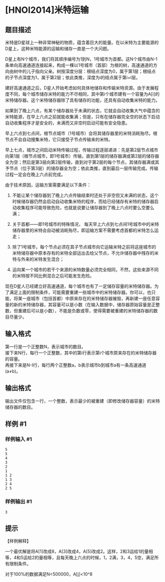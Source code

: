 # [HNOI2014]米特运输

## 题目描述

米特是D星球上一种非常神秘的物质，蕴含着巨大的能量。在以米特为主要能源的D星上，这种米特能源的运输和储存一直是一个大问题。

D星上有N个城市，我们将其顺序编号为1到N，1号城市为首都。这N个城市由N-1条单向高速通道连接起来，构成一棵以1号城市（首部）为根的树，高速通道的方向由树中的儿子指向父亲。树按深度分层：根结点深度为0，属于第1层；根结点的子节点深度为1，属于第2层；依此类推，深度为i的结点属于第i+l层。

建好高速通道之后，D星人开始考虑如何具体地储存和传输米特资源。由于发展程度不同，每个城市储存米特的能力不尽相同，其中第i个城市建有一个容量为A[i]的米特储存器。这个米特储存器除了具有储存的功能，还具有自动收集米特的能力。

如果到了晚上六点，有某个储存器处于未满的状态，它就会自动收集大气中蕴含的米特能源，在早上六点之前就能收集满；但是，只有在储存器完全空的状态下启动自动收集程序才是安全的，未满而又非空时启动可能有安全隐患。

早上六点到七点间，根节点城市（1号城市）会将其储存器里的米特消耗殆尽。根节点不会自动搜集米特，它只接受子节点传输来的米特。

早上七点，城市之间启动米特传输过程，传输过程逐层递进：先是第2层节点城市向第1层（根节点城市，即1号城市）传输，直到第1层的储存器满或第2层的储存器全为空；然后是第3层向第2层传输，直到对于第2层的每个节点，其储存器满或其予节点（位于第3层）的储存器全为空；依此类推，直到最后一层传输完成。传输过程一定会在晚上六点前完成。

由于技术原因，运输方案需要满足以下条件：

1. 不能让某个储存器到了晚上六点传输结束时还处于非空但又未满的状态，这个时候储存器仍然会启动自动收集米特的程序，而给已经储存有米特的储存器启动收集程序可能导致危险，也就是说要让储存器到了晚上六点时要么空要么满；

2. 关于首都——即1号城市的特殊情况，  每天早上六点到七点间1号城市中的米特储存器里的米特会自动被消耗殆尽，即运输方案不需要考虑首都的米特怎么运走；

3. 除了1号城市，每个节点必须在其子节点城市向它运输米特之前将这座城市的米特储存器中原本存有的米特全部运出去给父节点，不允许储存器中残存的米特与外来的米特发生混合；

4. 运向某一个城市的若干个来源的米特数量必须完全相同，不然，这些来源不同的米特按不同比例混合之后可能发生危险。

现在D星人已经建立好高速通道，每个城市也有了一定储存容量的米特储存器。为了满足上面的限制条件，可能需要重建一些城市中的米特储存器。你可以，也只能，将某一座城市（包括首都）中原来存在的米特储存器摧毁，再新建一座任意容量的新的米特储存器，其容量可以是小数（在输入数据中，储存器原始容量是正整数，但重建后可以是小数），不能是负数或零，使得需要被重建的米特储存器的数目尽量少。


## 输入格式

第一行是一个正整数N，表示城市的数目。    
接下来N行，每行一个正整数，其中的第i行表示第i个城市原来存在的米特储存器的容量。    
再接下来是N-I行，每行两个正整数a，b表示城市b到城市a有一条高速通道(a≠b)。


## 输出格式

输出文件仅包含一行，一个整数，表示最少的被重建（即修改储存器容量）的米特储存器的数目。


## 样例 #1

### 样例输入 #1
```
5
5
4
3
2
1
1 2
1 3
2 4
2 5
```

### 样例输出 #1

```
3
```

## 提示

【样例解释】

一个最优解是将A[1]改成8，A[3]改成4，A[5]改成2。这样，2和3运给1的量相等，4和5运给2的量相等，且每天晚上六点的时候，1，2满，3，4，5空，满足所有限制条件。

对于100%的数据满足N<500000，A[j]<10^8


